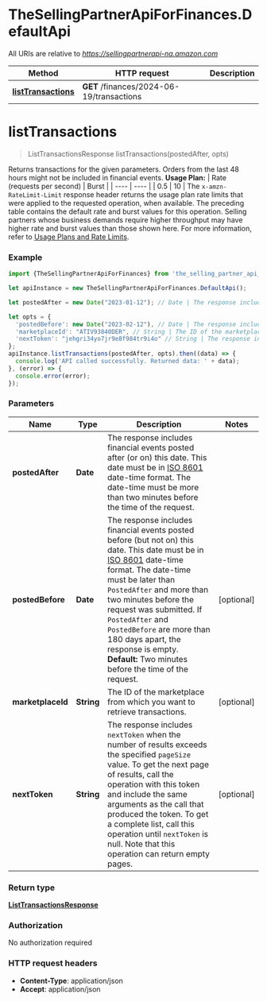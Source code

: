 # TheSellingPartnerApiForFinances.DefaultApi

All URIs are relative to *https://sellingpartnerapi-na.amazon.com*

Method | HTTP request | Description
------------- | ------------- | -------------
[**listTransactions**](DefaultApi.md#listTransactions) | **GET** /finances/2024-06-19/transactions | 


<a name="listTransactions"></a>
# **listTransactions**
> ListTransactionsResponse listTransactions(postedAfter, opts)



Returns transactions for the given parameters. Orders from the last 48 hours might not be included in financial events.  **Usage Plan:**  | Rate (requests per second) | Burst | | ---- | ---- | | 0.5 | 10 |  The `x-amzn-RateLimit-Limit` response header returns the usage plan rate limits that were applied to the requested operation, when available. The preceding table contains the default rate and burst values for this operation. Selling partners whose business demands require higher throughput may have higher rate and burst values than those shown here. For more information, refer to [Usage Plans and Rate Limits](https://developer-docs.amazon.com/sp-api/docs/usage-plans-and-rate-limits).

### Example
```javascript
import {TheSellingPartnerApiForFinances} from 'the_selling_partner_api_for_finances';

let apiInstance = new TheSellingPartnerApiForFinances.DefaultApi();

let postedAfter = new Date("2023-01-12"); // Date | The response includes financial events posted after (or on) this date. This date must be in [ISO 8601](https://developer-docs.amazon.com/sp-api/docs/iso-8601) date-time format. The date-time must be more than two minutes before the time of the request.

let opts = { 
  'postedBefore': new Date("2023-02-12"), // Date | The response includes financial events posted before (but not on) this date. This date must be in [ISO 8601](https://developer-docs.amazon.com/sp-api/docs/iso-8601) date-time format.  The date-time must be later than `PostedAfter` and more than two minutes before the request was submitted. If `PostedAfter` and `PostedBefore` are more than 180 days apart, the response is empty.  **Default:** Two minutes before the time of the request.
  'marketplaceId': "ATIV93840DER", // String | The ID of the marketplace from which you want to retrieve transactions.
  'nextToken': "jehgri34yo7jr9e8f984tr9i4o" // String | The response includes `nextToken` when the number of results exceeds the specified `pageSize` value. To get the next page of results, call the operation with this token and include the same arguments as the call that produced the token. To get a complete list, call this operation until `nextToken` is null. Note that this operation can return empty pages.
};
apiInstance.listTransactions(postedAfter, opts).then((data) => {
  console.log('API called successfully. Returned data: ' + data);
}, (error) => {
  console.error(error);
});

```

### Parameters

Name | Type | Description  | Notes
------------- | ------------- | ------------- | -------------
 **postedAfter** | **Date**| The response includes financial events posted after (or on) this date. This date must be in [ISO 8601](https://developer-docs.amazon.com/sp-api/docs/iso-8601) date-time format. The date-time must be more than two minutes before the time of the request. | 
 **postedBefore** | **Date**| The response includes financial events posted before (but not on) this date. This date must be in [ISO 8601](https://developer-docs.amazon.com/sp-api/docs/iso-8601) date-time format.  The date-time must be later than `PostedAfter` and more than two minutes before the request was submitted. If `PostedAfter` and `PostedBefore` are more than 180 days apart, the response is empty.  **Default:** Two minutes before the time of the request. | [optional] 
 **marketplaceId** | **String**| The ID of the marketplace from which you want to retrieve transactions. | [optional] 
 **nextToken** | **String**| The response includes `nextToken` when the number of results exceeds the specified `pageSize` value. To get the next page of results, call the operation with this token and include the same arguments as the call that produced the token. To get a complete list, call this operation until `nextToken` is null. Note that this operation can return empty pages. | [optional] 

### Return type

[**ListTransactionsResponse**](ListTransactionsResponse.md)

### Authorization

No authorization required

### HTTP request headers

 - **Content-Type**: application/json
 - **Accept**: application/json

